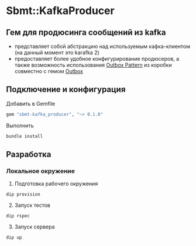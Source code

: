 # Sbmt::KafkaProducer


## Гем для продюсинга сообщений из kafka

- представляет собой абстракцию над используемым кафка-клиентом (на данный момент это karafka 2)
- предоставляет более удобное конфигурирование продюсеров, а также возможность использования [Outbox Pattern](https://gitlab.sbmt.io/paas/rfc/-/tree/master/text/paas-2219-outbox) из коробки совместно с гемом [Outbox](https://gitlab.sbmt.io/nstmrt/rubygems/outbox)

## Подключение и конфигурация

Добавить в Gemfile
```ruby
gem "sbmt-kafka_producer", "~> 0.1.0"
```

Выполнить
```bash
bundle install
```

## Разработка

### Локальное окружение

1. Подготовка рабочего окружения
```shell
dip provision
```
2. Запуск тестов
```shell
dip rspec
```
3. Запуск сервера
```shell
dip up
```
